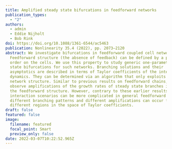 ```yaml
---
title: Amplified steady state bifurcations in feedforward networks
publication_types:
  - "2"
authors:
  - admin
  - Eddie Nijholt
  - Bob Rink
doi: https://doi.org/10.1088/1361-6544/ac5463
publication: Nonlinearity 35.4 (2022), pp. 2073–2120
abstract: We investigate bifurcations in feedforward coupled cell networks.
  Feedforward structure (the absence of feedback) can be defined by a partial
  order on the cells. We use this property to study generic one-parameter steady
  state bifurcations for such networks. Branching solutions and their
  asymptotics are described in terms of Taylor coefficients of the internal
  dynamics. They can be determined via an algorithm that only exploits the
  network structure. Similar to previous results on feedforward chains, we
  observe amplifications of the growth rates of steady state branches induced by
  the feedforward structure. However, contrary to these earlier results, as the
  interaction scenarios can be more complicated in general feedforward networks,
  different branching patterns and different amplifications can occur for
  different regions in the space of Taylor coefficients.
draft: false
featured: false
image:
  filename: featured
  focal_point: Smart
  preview_only: false
date: 2022-03-07T10:22:52.965Z
---
```

